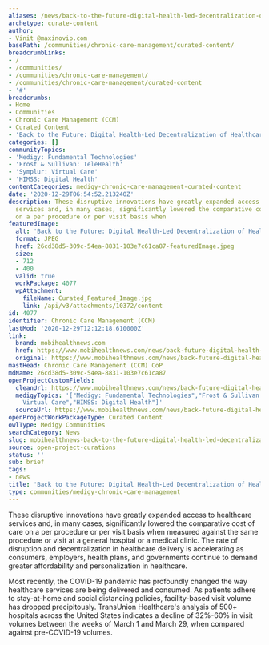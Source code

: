 ```yaml
---
aliases: /news/back-to-the-future-digital-health-led-decentralization-of-healthcare-delivery
archetype: curate-content
author:
- Vinit @maxinovip.com
basePath: /communities/chronic-care-management/curated-content/
breadcrumbLinks:
- /
- /communities/
- /communities/chronic-care-management/
- /communities/chronic-care-management/curated-content
- '#'
breadcrumbs:
- Home
- Communities
- Chronic Care Management (CCM)
- Curated Content
- 'Back to the Future: Digital Health-Led Decentralization of Healthcare Delivery'
categories: []
communityTopics:
- 'Medigy: Fundamental Technologies'
- 'Frost & Sullivan: TeleHealth'
- 'Symplur: Virtual Care'
- 'HIMSS: Digital Health'
contentCategories: medigy-chronic-care-management-curated-content
date: '2020-12-29T06:54:52.213240Z'
description: These disruptive innovations have greatly expanded access to healthcare
  services and, in many cases, significantly lowered the comparative cost of care
  on a per procedure or per visit basis when
featuredImage:
  alt: 'Back to the Future: Digital Health-Led Decentralization of Healthcare Delivery'
  format: JPEG
  href: 26cd38d5-309c-54ea-8831-103e7c61ca87-featuredImage.jpeg
  size:
  - 712
  - 400
  valid: true
  workPackage: 4077
  wpAttachment:
    fileName: Curated_Featured_Image.jpg
    link: /api/v3/attachments/10372/content
id: 4077
identifier: Chronic Care Management (CCM)
lastMod: '2020-12-29T12:12:18.610000Z'
link:
  brand: mobihealthnews.com
  href: https://www.mobihealthnews.com/news/back-future-digital-health-led-decentralization-health-care-delivery
  original: https://www.mobihealthnews.com/news/back-future-digital-health-led-decentralization-health-care-delivery
mastHead: Chronic Care Management (CCM) CoP
mdName: 26cd38d5-309c-54ea-8831-103e7c61ca87
openProjectCustomFields:
  cleanUrl: https://www.mobihealthnews.com/news/back-future-digital-health-led-decentralization-health-care-delivery
  medigyTopics: '["Medigy: Fundamental Technologies","Frost & Sullivan: TeleHealth","Symplur:
    Virtual Care","HIMSS: Digital Health"]'
  sourceUrl: https://www.mobihealthnews.com/news/back-future-digital-health-led-decentralization-health-care-delivery
openProjectWorkPackageType: Curated Content
owlType: Medigy Communities
searchCategory: News
slug: mobihealthnews-back-to-the-future-digital-health-led-decentralization-of-healthcare-delivery
source: open-project-curations
status: ''
sub: brief
tags:
- news
title: 'Back to the Future: Digital Health-Led Decentralization of Healthcare Delivery'
type: communities/medigy-chronic-care-management
---
```


<p>These disruptive innovations have greatly expanded access to healthcare services and, in many cases, significantly lowered the comparative cost of care on a per procedure or per visit basis when measured against the same procedure or visit at a general hospital or a medical clinic. The rate of disruption and decentralization in healthcare delivery is accelerating as consumers, employers, health plans, and governments continue to demand greater affordability and personalization in healthcare.</p><p>Most recently, the COVID-19 pandemic has profoundly changed the way healthcare services are being delivered and consumed. As patients adhere to stay-at-home and social distancing policies, facility-based visit volume has dropped precipitously. TransUnion Healthcare's analysis of 500+ hospitals across the United States indicates a decline of 32%-60% in visit volumes between the weeks of March 1 and March 29, when compared against pre-COVID-19 volumes.</p>